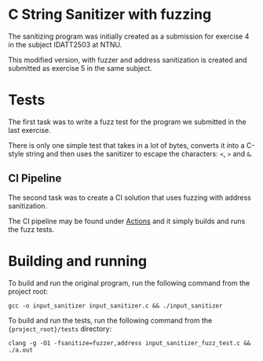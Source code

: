 # C String Sanitizer with fuzzing
The sanitizing program was initially created as a submission for exercise 4 in the subject IDATT2503 at NTNU.

This modified version, with fuzzer and address sanitization is created and submitted as exercise 5 in the same subject.

# Tests
The first task was to write a fuzz test for the program we submitted in the last exercise.

There is only one simple test that takes in a lot of bytes, converts it into a C-style string and then uses the sanitizer to escape the characters: `<`, `>` and `&`.

## CI Pipeline
The second task was to create a CI solution that uses fuzzing with address sanitization.

The CI pipeline may be found under [Actions](https://github.com/tomrsae/c-string-sanitizer-with-fuzzing/actions) and it simply builds and runs the fuzz tests.

# Building and running
To build and run the original program, run the following command from the project root:
```
gcc -o input_sanitizer input_sanitizer.c && ./input_sanitizer
```
To build and run the tests, run the following command from the `{project_root}/tests` directory:
```
clang -g -O1 -fsanitize=fuzzer,address input_sanitizer_fuzz_test.c && ./a.out
```